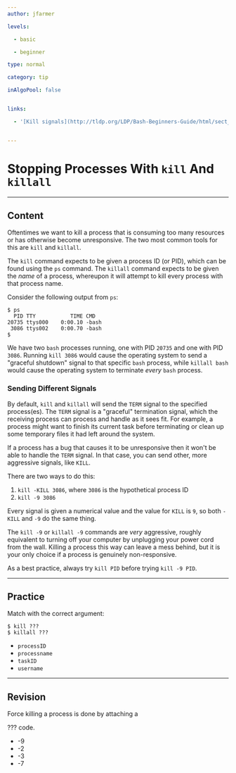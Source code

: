 ```yaml
---
author: jfarmer

levels:

  - basic

  - beginner

type: normal

category: tip

inAlgoPool: false


links:

  - '[Kill signals](http://tldp.org/LDP/Bash-Beginners-Guide/html/sect_12_01.html){website}'


---
```


# Stopping Processes With `kill` And `killall`

---
## Content

Oftentimes we want to kill a process that is consuming too many resources or has otherwise become unresponsive.  The two most common tools for this are `kill` and `killall`.

The `kill` command expects to be given a process ID (or PID), which can be found using the `ps` command.  The `killall` command expects to be given the *name* of a process, whereupon it will attempt to kill every process with that process name.

Consider the following output from `ps`:

```console
$ ps
  PID TTY           TIME CMD
20735 ttys000    0:00.10 -bash
 3086 ttys002    0:00.70 -bash
$
```

We have two `bash` processes running, one with PID `20735` and one with PID `3086`.  Running `kill 3086` would cause the operating system to send a "graceful shutdown" signal to that specific `bash` process, while `killall bash` would cause the operating system to terminate *every* `bash` process.

### Sending Different Signals

By default, `kill` and `killall` will send the `TERM` signal to the specified process(es).  The `TERM` signal is a "graceful" termination signal, which the receiving process can process and handle as it sees fit.  For example, a process might want to finish its current task before terminating or clean up some temporary files it had left around the system.

If a process has a bug that causes it to be unresponsive then it won't be able to handle the `TERM` signal.  In that case, you can send other, more aggressive signals, like `KILL`.

There are two ways to do this:

1. `kill -KILL 3086`, where `3086` is the hypothetical process ID
2. `kill -9 3086`

Every signal is given a numerical value and the value for `KILL` is `9`, so both `-KILL` and `-9` do the same thing.

The `kill -9` or `killall -9` commands are *very* aggressive, roughly equivalent to turning off your computer by unplugging your power cord from the wall.  Killing a process this way can leave a mess behind, but it is your only choice if a process is genuinely non-responsive.

As a best practice, always try `kill PID` before trying `kill -9 PID`.

---
## Practice

Match with the correct argument:
```
$ kill ???
$ killall ???
```

* `processID`
* `processname`
* `taskID`
* `username`

---
## Revision

Force killing a process is done by attaching a 

??? code.

* -9
* -2
* -3
* -7

